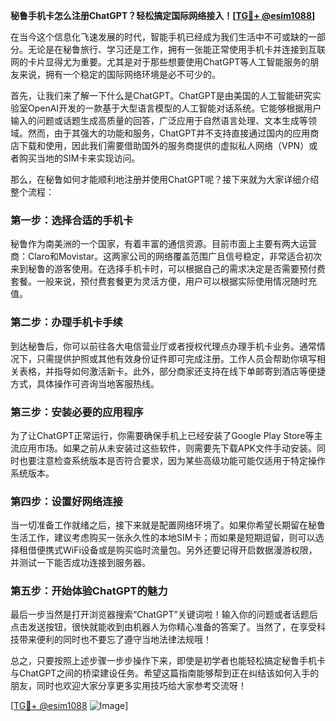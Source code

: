 **秘鲁手机卡怎么注册ChatGPT？轻松搞定国际网络接入！[[TG💪+ @esim1088](https://t.me/s/esim1088)]**

在当今这个信息化飞速发展的时代，智能手机已经成为我们生活中不可或缺的一部分。无论是在秘鲁旅行、学习还是工作，拥有一张能正常使用手机卡并连接到互联网的卡片显得尤为重要。尤其是对于那些想要使用ChatGPT等人工智能服务的朋友来说，拥有一个稳定的国际网络环境是必不可少的。

首先，让我们来了解一下什么是ChatGPT。ChatGPT是由美国的人工智能研究实验室OpenAI开发的一款基于大型语言模型的人工智能对话系统。它能够根据用户输入的问题或话题生成高质量的回答，广泛应用于自然语言处理、文本生成等领域。然而，由于其强大的功能和服务，ChatGPT并不支持直接通过国内的应用商店下载和使用，因此我们需要借助国外的服务商提供的虚拟私人网络（VPN）或者购买当地的SIM卡来实现访问。

那么，在秘鲁如何才能顺利地注册并使用ChatGPT呢？接下来就为大家详细介绍整个流程：

### 第一步：选择合适的手机卡

秘鲁作为南美洲的一个国家，有着丰富的通信资源。目前市面上主要有两大运营商：Claro和Movistar。这两家公司的网络覆盖范围广且信号稳定，非常适合初次来到秘鲁的游客使用。在选择手机卡时，可以根据自己的需求决定是否需要预付费套餐。一般来说，预付费套餐更为灵活方便，用户可以根据实际使用情况随时充值。

### 第二步：办理手机卡手续

到达秘鲁后，你可以前往各大电信营业厅或者授权代理点办理手机卡业务。通常情况下，只需提供护照或其他有效身份证件即可完成注册。工作人员会帮助你填写相关表格，并指导如何激活新卡。此外，部分商家还支持在线下单邮寄到酒店等便捷方式，具体操作可咨询当地客服热线。

### 第三步：安装必要的应用程序

为了让ChatGPT正常运行，你需要确保手机上已经安装了Google Play Store等主流应用市场。如果之前从未安装过这些软件，则需要先下载APK文件手动安装。同时也要注意检查系统版本是否符合要求，因为某些高级功能可能仅适用于特定操作系统版本。

### 第四步：设置好网络连接

当一切准备工作就绪之后，接下来就是配置网络环境了。如果你希望长期留在秘鲁生活工作，建议考虑购买一张永久性的本地SIM卡；而如果是短期逗留，则可以选择租借便携式WiFi设备或是购买临时流量包。另外还要记得开启数据漫游权限，并测试一下能否成功连接到服务器。

### 第五步：开始体验ChatGPT的魅力

最后一步当然是打开浏览器搜索“ChatGPT”关键词啦！输入你的问题或者话题后点击发送按钮，很快就能收到由机器人为你精心准备的答案了。当然了，在享受科技带来便利的同时也不要忘了遵守当地法律法规哦！

总之，只要按照上述步骤一步步操作下来，即使是初学者也能轻松搞定秘鲁手机卡与ChatGPT之间的桥梁建设任务。希望这篇指南能够帮到正在纠结该如何入手的朋友，同时也欢迎大家分享更多实用技巧给大家参考交流呀！

[[TG💪+ @esim1088](https://t.me/s/esim1088) ![Image](https://i.postimg.cc/4NQfJmqS/Snipaste-2025-05-13-00-14-12.png)]